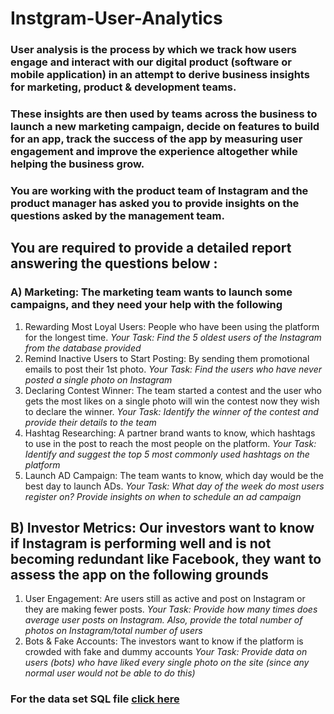 # **Instgram-User-Analytics**

###  User analysis is the process by which we track how users engage and interact with our digital product (software or mobile application) in an attempt to derive business insights for marketing, product & development teams.
### These insights are then used by teams across the business to launch a new marketing campaign, decide on features to build for an app, track the success of the app by measuring user engagement and improve the experience altogether while helping the business grow.
### You are working with the product team of Instagram and the product manager has asked you to provide insights on the questions asked by the management team. 

## You are required to provide a detailed report answering the questions below :

### **A) Marketing:** The marketing team wants to launch some campaigns, and they need your help with the following

1. Rewarding Most Loyal Users: People who have been using the platform for the longest time.
    *Your Task: Find the 5 oldest users of the Instagram from the database provided*
2. Remind Inactive Users to Start Posting: By sending them promotional emails to post their 1st photo.
    *Your Task: Find the users who have never posted a single photo on Instagram*
3. Declaring Contest Winner: The team started a contest and the user who gets the most likes on a single photo will win the contest now they wish to declare the winner.
    *Your Task: Identify the winner of the contest and provide their details to the team*
4. Hashtag Researching: A partner brand wants to know, which hashtags to use in the post to reach the most people on the platform.
    *Your Task: Identify and suggest the top 5 most commonly used hashtags on the platform*
5. Launch AD Campaign: The team wants to know, which day would be the best day to launch ADs.
    *Your Task: What day of the week do most users register on? Provide insights on when to schedule an ad campaign*
 
## **B) Investor Metrics:** Our investors want to know if Instagram is performing well and is not becoming redundant like Facebook, they want to assess the app on the following grounds

1. User Engagement: Are users still as active and post on Instagram or they are making fewer posts.
    *Your Task: Provide how many times does average user posts on Instagram. Also, provide the total number of photos on Instagram/total number of users*
2. Bots & Fake Accounts: The investors want to know if the platform is crowded with fake and dummy accounts
    *Your Task: Provide data on users (bots) who have liked every single photo on the site (since any normal user would not be able to do this)*
    
    
    
### For the data set SQL file [click here](https://docs.google.com/document/d/1-WhNRX1iYJIz7e5l28DMPWgsPklpE_w6/edit?usp=sharing&ouid=109356424617551323871&rtpof=true&sd=true)
